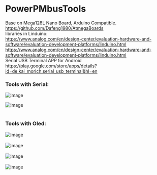 # PowerPMbusTools

Base on Mega128L Nano Board, Arduino Compatible.  https://github.com/Dafeng1980/AtmegaBoards  <br/> 
 libraries in Linduino:  <br/>
 https://www.analog.com/en/design-center/evaluation-hardware-and-software/evaluation-development-platforms/linduino.html  <br/>
 https://www.analog.com/cn/design-center/evaluation-hardware-and-software/evaluation-development-platforms/linduino.html <br/>
 Serial USB Terminal APP for Android https://play.google.com/store/apps/details?id=de.kai_morich.serial_usb_terminal&hl=en   <br/>
 ### Tools with Serial: <br/>
 
![image](https://github.com/Dafeng1980/PowerPMbusTools/raw/master/doc/crps1.JPG)

![image](https://github.com/Dafeng1980/PowerPMbusTools/raw/master/doc/crps.JPG)  <br/> <br/>

### Tools with Oled:  <br/>

![image](https://github.com/Dafeng1980/PowerPMbusTools/raw/master/doc/pmdisplay.PNG)  <br/> <br/>
![image](https://github.com/Dafeng1980/PowerPMbusTools/raw/master/doc/pmtool1.JPG)  <br/> <br/>
![image](https://github.com/Dafeng1980/PowerPMbusTools/raw/master/doc/pmtool.JPG)   <br/> <br/>
![image](https://github.com/Dafeng1980/PowerPMbusTools/raw/master/doc/pmtool2.JPG)  

